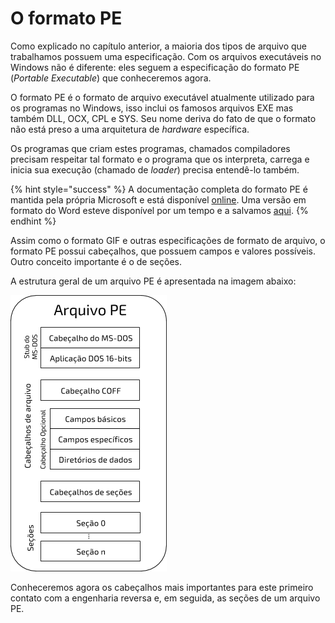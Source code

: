 # O formato PE

Como explicado no capítulo anterior, a maioria dos tipos de arquivo que trabalhamos possuem uma especificação. Com os arquivos executáveis no Windows não é diferente: eles seguem a especificação do formato PE \(_Portable Executable_\) que conheceremos agora.

O formato PE é o formato de arquivo executável atualmente utilizado para os programas no Windows, isso inclui os famosos arquivos EXE mas também DLL, OCX, CPL e SYS. Seu nome deriva do fato de que o formato não está preso a uma arquitetura de _hardware_ específica.

Os programas que criam estes programas, chamados compiladores precisam respeitar tal formato e o programa que os interpreta, carrega e inicia sua execução \(chamado de _loader_\) precisa entendê-lo também.

{% hint style="success" %}
A documentação completa do formato PE é mantida pela própria Microsoft e está disponível [online](https://msdn.microsoft.com/library/windows/desktop/ms680547%28v=vs.85%29.aspx). Uma versão em formato do Word esteve disponível por um tempo e a salvamos [aqui](https://www.mentebinaria.com.br/files/file/18-microsoft-portable-executable-and-common-object-file-format-specification/).
{% endhint %}

Assim como o formato GIF e outras especificações de formato de arquivo, o formato PE possui cabeçalhos, que possuem campos e valores possíveis. Outro conceito importante é o de seções.

A estrutura geral de um arquivo PE é apresentada na imagem abaixo:

![Estrutura de um arquivo PE](../.gitbook/assets/arquivo_pe.png)

Conheceremos agora os cabeçalhos mais importantes para este primeiro contato com a engenharia reversa e, em seguida, as seções de um arquivo PE.

